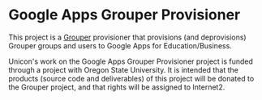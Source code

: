 Google Apps Grouper Provisioner
==============================

This project is a [Grouper](http://grouper.internet2.edu/) provisioner that provisions (and deprovisions) Grouper groups and users to Google Apps for Education/Business. 

Unicon's work on the Google Apps Grouper Provisioner project is funded through a project with Oregon State University. It is intended that the products (source code and deliverables) of this project will be donated to the Grouper project, and that rights will be assigned to Internet2.
